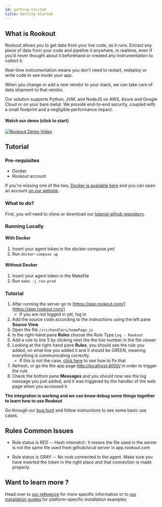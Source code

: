 ```yaml
---
id: getting-started
title: Getting Started
---
```


## What is Rookout

Rookout allows you to get data from your live code, as it runs. Extract any piece of data from your code and pipeline
it anywhere, in realtime,
even if you’d never thought about it beforehand or created any instrumentation to collect it.

Real-time instrumentation means you don’t need to restart, redeploy or write code to see inside your app.

When you change or add a new vendor to your stack, we can take care of data shipment to that vendor.

Our solution supports Python, JVM, and NodeJS on AWS, Azure and Google Cloud or on your bare metal. We provide
end-to-end security, coupled with a small footprint and a negligible performance impact.


#### Watch our demo (click to start)

<a href="https://www.youtube.com/watch?v=qTdpOC92DBI" target="_blank">
    <img src="https://img.youtube.com/vi/qTdpOC92DBI/0.jpg" alt="Rookout Demo Video" />
</a>

## Tutorial
### Pre-requisites

- Docker
- Rookout account

If you're missing one of the two, [Docker is available here](https://www.docker.com/community-edition#/download)
and you can open an account [on our website](https://www.rookout.com/join-our-early-adopters-plan/).


### What to do?

First, you will need to clone or download our [tutorial github repository](https://github.com/Rookout/tutorial-nodejs).


### Running Locally

#### With Docker

1. Insert your agent token in the docker-compose.yml
1. Run `docker-compose up`

#### Without Docker

1. Insert your agent token in the Makefile
1. Run `make -j run-prod`

### Tutorial

1. After running the server go to [https://app.rookout.com/](https://app.rookout.com/)
    - If you are not logged in yet, log in
1. Add the source code according to the instructions using the left pane **Source View**
1. Open the file `/src/handlers/homePage.js`
1. In the right-hand pane **Rules** choose the Rule Type `Log - Rookout`
1. Add a rule to line 5 by clicking next the the line number in the file viewer
1. Looking at the right-hand pane **Rules**, you should see the rule you added, on what line you added it and it should be GREEN, meaning everything is communicating correctly.
    - If this is not the case, [click here](#rules-common-issues) to see how to fix that
1. Refresh, or go the the app page [http://localhost:4000/](http://localhost:4000/) in order to trigger the rule
1. Check the bottom pane **Messages** and you should now see the log message you just added, and it was triggered by the handler of the web page when you accessed it

__The integration is working and we can know debug some things together to learn how to use Rookout__

Go through our [bug hunt](tutorials-bughunt-node.md) and follow instructions to see some basic use cases.

## Rules Common Issues

- Rule status is RED -- Hash mismatch. It means the file used in the server is not the same file used from github/local server in app.rookout.com

- Rule status is GRAY -- No rook connected to the agent. Make sure you have inserted the token in the right place and that connection is made properly.

## Want to learn more ?

Head over to [our reference](reference-home.md) for more specific information
or to [our installation guides](installation-overview.md) for platform-specific installation examples
